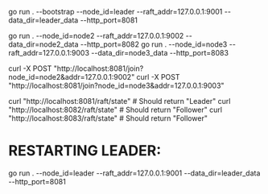 go run . --bootstrap --node_id=leader --raft_addr=127.0.0.1:9001 --data_dir=leader_data --http_port=8081

go run . --node_id=node2 --raft_addr=127.0.0.1:9002 --data_dir=node2_data --http_port=8082
go run . --node_id=node3 --raft_addr=127.0.0.1:9003 --data_dir=node3_data --http_port=8083

curl -X POST "http://localhost:8081/join?node_id=node2&addr=127.0.0.1:9002"
curl -X POST "http://localhost:8081/join?node_id=node3&addr=127.0.0.1:9003"

curl "http://localhost:8081/raft/state"  # Should return "Leader"
curl "http://localhost:8082/raft/state"  # Should return "Follower"
curl "http://localhost:8083/raft/state"  # Should return "Follower"

# RESTARTING LEADER:
go run . --node_id=leader --raft_addr=127.0.0.1:9001 --data_dir=leader_data --http_port=8081
